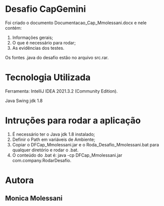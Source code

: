 # Desafio CapGemini

Foi criado o documento Documentacao_Cap_Mmolessani.docx e nele contém:
1) Informações gerais;
2) O que é necessário para rodar;
3) As evidências dos testes.

Os fontes .java do desafio estão no arquivo src.rar.

# Tecnologia Utilizada

Ferramenta: IntelliJ IDEA 2021.3.2 (Community Edition).

Java Swing jdk 1.8

# Intruções para rodar a aplicação

1)	É necessário ter o Java jdk 1.8 instalado;
2)	Definir o Path em variáveis de Ambiente;
3)	Copiar o DFCap_Mmolessani.jar e o Roda_Desafio_Mmolessani.bat para qualquer diretório e rodar o .bat.
4)	O conteúdo do .bat é: java -cp DFCap_Mmolessani.jar com.company.RodarDesafio.

# Autora

## Monica Molessani
